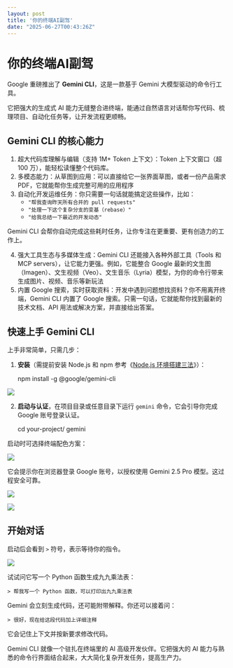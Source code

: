 ```yaml
---
layout: post
title: '你的终端AI副驾'
date: "2025-06-27T00:43:26Z"
---
```

你的终端AI副驾
========

Google 重磅推出了 **Gemini CLI**，这是一款基于 Gemini 大模型驱动的命令行工具。

它把强大的生成式 AI 能力无缝整合进终端，能通过自然语言对话帮你写代码、梳理项目、自动化任务等，让开发流程更顺畅。

Gemini CLI 的核心能力
----------------

1.  超大代码库理解与编辑（支持 1M+ Token 上下文）：Token 上下文窗口（超 100 万），能轻松读懂整个代码库。
2.  多模态能力：从草图到应用：可以直接给它一张界面草图，或者一份产品需求 PDF，它就能帮你生成完整可用的应用程序
3.  自动化开发运维任务：你只需要一句话就能搞定这些操作，比如：
    *   `"帮我查询昨天所有合并的 pull requests"`
    *   `"处理一下这个复杂分支的变基（rebase）"`
    *   `"给我总结一下最近的开发动态"`

Gemini CLI 会帮你自动完成这些耗时任务，让你专注在更重要、更有创造力的工作上。

4.  强大工具生态与多媒体生成：Gemini CLI 还能接入各种外部工具（Tools 和 MCP servers），让它能力更强。例如，它能整合 Google 最新的文生图（Imagen）、文生视频（Veo）、文生音乐（Lyria）模型，为你的命令行带来生成图片、视频、音乐等新玩法
5.  内置 Google 搜索，实时获取资料：开发中遇到问题想找资料？你不用离开终端，Gemini CLI 内置了 Google 搜索。只需一句话，它就能帮你找到最新的技术文档、API 用法或解决方案，并直接给出答案。

快速上手 Gemini CLI
---------------

上手非常简单，只需几步：

1.  **安装**（需提前安装 Node.js 和 npm 参考《[Node.js 环境搭建三法](https://mp.weixin.qq.com/s/YaqSyIgKuGOw7RWjMIW1lw)》）：

    npm install -g @google/gemini-cli
    

![](https://img2024.cnblogs.com/blog/2105804/202506/2105804-20250626154713287-927065054.png)

2.  **启动与认证**，在项目目录或任意目录下运行 `gemini` 命令，它会引导你完成 Google 账号登录认证。

    cd your-project/
    gemini
    

启动时可选择终端配色方案：

![](https://img2024.cnblogs.com/blog/2105804/202506/2105804-20250626154945474-1606456507.png)

它会提示你在浏览器登录 Google 账号，以授权使用 Gemini 2.5 Pro 模型。这过程安全可靠。

![](https://img2024.cnblogs.com/blog/2105804/202506/2105804-20250626155229963-741812055.png)

![](https://img2024.cnblogs.com/blog/2105804/202506/2105804-20250626155241757-2043669490.png)

开始对话
----

启动后会看到 `>` 符号，表示等待你的指令。

![](https://img2024.cnblogs.com/blog/2105804/202506/2105804-20250626164341590-133266381.png)

试试问它写一个 Python 函数生成九九乘法表：

    > 帮我写一个 Python 函数，可以打印出九九乘法表
    

Gemini 会立刻生成代码，还可能附带解释。你还可以接着问：

    > 很好，现在给这段代码加上详细注释
    

它会记住上下文并按新要求修改代码。

Gemini CLI 就像一个驻扎在终端里的 AI 高级开发伙伴。它把强大的 AI 能力与熟悉的命令行界面结合起来，大大简化复杂开发任务，提高生产力。